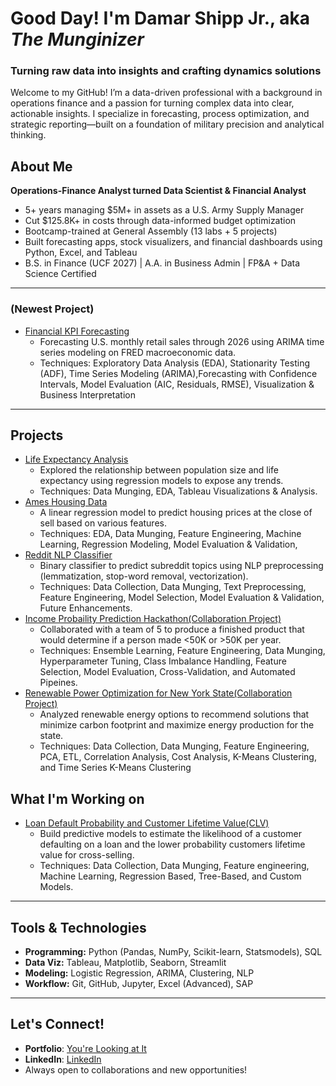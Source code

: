 # Good Day! I'm Damar Shipp Jr., aka *The Munginizer*  
###  Turning raw data into insights and crafting dynamics solutions 

Welcome to my GitHub! I’m a data-driven professional with a background in operations finance and a passion for turning complex data into clear, actionable insights. I specialize in forecasting, process optimization, and strategic reporting—built on a foundation of military precision and analytical thinking.

## About Me
**Operations-Finance Analyst turned Data Scientist & Financial Analyst**  
- 5+ years managing $5M+ in assets as a U.S. Army Supply Manager  
- Cut $125.8K+ in costs through data-informed budget optimization  
- Bootcamp-trained at General Assembly (13 labs + 5 projects)  
- Built forecasting apps, stock visualizers, and financial dashboards using Python, Excel, and Tableau  
- B.S. in Finance (UCF 2027) | A.A. in Business Admin | FP&A + Data Science Certified
---
### (Newest Project)
- [Financial KPI Forecasting](https://github.com/DamarTheMunginizer/Financial-KPI-Forecasting)
    - Forecasting U.S. monthly retail sales through 2026 using ARIMA time series modeling on FRED macroeconomic data.
    - Techniques: Exploratory Data Analysis (EDA), Stationarity Testing (ADF), Time Series Modeling (ARIMA),Forecasting with Confidence Intervals, Model Evaluation (AIC, Residuals, RMSE), Visualization & Business Interpretation
---
## Projects
- [Life Expectancy Analysis](https://github.com/DamarTheMunginizer/Life-Expectancy-Analysis)
   - Explored the relationship between population size and life expectancy using regression models to expose any trends.
   - Techniques: Data Munging, EDA, Tableau Visualizations & Analysis.
- [Ames Housing Data](https://github.com/DamarTheMunginizer/Ames-Housing-Price-Estimator)
   - A linear regression model to predict housing prices at the close of sell based on various features.
   - Techniques: EDA, Data Munging, Feature Engineering, Machine Learning, Regression Modeling, Model Evaluation & Validation,  
- [Reddit NLP Classifier](https://github.com/DamarTheMunginizer/NLP-Binary-Classifier-Project)
   - Binary classifier to predict subreddit topics using NLP preprocessing (lemmatization, stop-word removal, vectorization).
   - Techniques: Data Collection, Data Munging, Text Preprocessing, Feature Engineering, Model Selection, Model Evaluation & Validation, Future Enhancements.
- [Income Probaility Prediction Hackathon(Collaboration Project)](https://github.com/DamarTheMunginizer/Hackathon)
   -  Collaborated with a team of 5 to produce a finished product that would determine if a person made <50K or >50K per year.
   -  Techniques: Ensemble Learning, Feature Engineering, Data Munging, Hyperparameter Tuning, Class Imbalance Handling, Feature Selection, Model Evaluation, Cross-Validation, and Automated Pipeines.
- [Renewable Power Optimization for New York State(Collaboration Project)](https://github.com/DamarTheMunginizer/New-York-State-Energy-Consumption)
    - Analyzed renewable energy options to recommend solutions that minimize carbon footprint and maximize energy production for the state.
    - Techniques: Data Collection, Data Munging, Feature Engineering, PCA, ETL, Correlation Analysis, Cost Analysis, K-Means Clustering, and Time Series K-Means Clustering
      
## What I'm Working on
- [Loan Default Probability and Customer Lifetime Value(CLV)](#)
    - Build predictive models to estimate the likelihood of a customer defaulting on a loan and the lower probability customers lifetime value for cross-selling.
    - Techniques: Data Collection, Data Munging, Feature engineering, Machine Learning, Regression Based, Tree-Based, and Custom Models.
---
## Tools & Technologies
- **Programming:** Python (Pandas, NumPy, Scikit-learn, Statsmodels), SQL  
- **Data Viz:** Tableau, Matplotlib, Seaborn, Streamlit  
- **Modeling:** Logistic Regression, ARIMA, Clustering, NLP  
- **Workflow:** Git, GitHub, Jupyter, Excel (Advanced), SAP 
  
---
## Let's Connect!
- **Portfolio**: [You're Looking at It](https://github.com/DamarTheMunginizer)
- **LinkedIn**: [LinkedIn](https://www.linkedin.com/in/damar-shipp-jr)
- Always open to collaborations and new opportunities!
<!---
DamarTheMunginizer/DamarTheMunginizer is a ✨ special ✨ repository because its `README.md` (this file) appears on your GitHub profile.
You can click the Preview link to take a look at your changes.
--->
